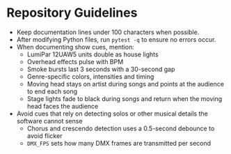 # Repository Guidelines

- Keep documentation lines under 100 characters when possible.
- After modifying Python files, run `pytest -q` to ensure no errors occur.
- When documenting show cues, mention:
  - LumiPar 12UAW5 units double as house lights
  - Overhead effects pulse with BPM
  - Smoke bursts last 3 seconds with a 30-second gap
  - Genre-specific colors, intensities and timing
  - Moving head stays on artist during songs and points at the audience to end
    each song
  - Stage lights fade to black during songs and return when the moving head
    faces the audience
- Avoid cues that rely on detecting solos or other musical details the
   software cannot sense
  - Chorus and crescendo detection uses a 0.5-second debounce to avoid
    flicker
  - `DMX_FPS` sets how many DMX frames are transmitted per second
